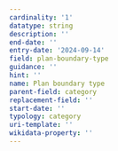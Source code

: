 ```yaml
---
cardinality: '1'
datatype: string
description: ''
end-date: ''
entry-date: '2024-09-14'
field: plan-boundary-type
guidance: ''
hint: ''
name: Plan boundary type
parent-field: category
replacement-field: ''
start-date: ''
typology: category
uri-template: ''
wikidata-property: ''
---
```

